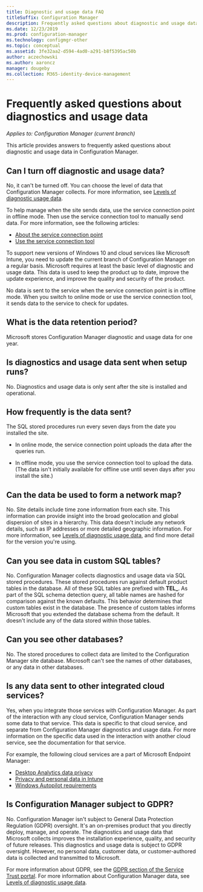 ```yaml
---
title: Diagnostic and usage data FAQ
titleSuffix: Configuration Manager
description: Frequently asked questions about diagnostic and usage data for Configuration Manager
ms.date: 12/23/2019
ms.prod: configuration-manager
ms.technology: configmgr-other
ms.topic: conceptual
ms.assetid: 3fe32aa2-d594-4ad0-a291-b8f5395ac50b
author: aczechowski
ms.author: aaroncz
manager: dougeby
ms.collection: M365-identity-device-management
---
```


# Frequently asked questions about diagnostics and usage data

*Applies to: Configuration Manager (current branch)*

This article provides answers to frequently asked questions about diagnostic and usage data in Configuration Manager.

## <a name="bkmk_off"></a> Can I turn off diagnostic and usage data?

No, it can't be turned off. You can choose the level of data that Configuration Manager collects. For more information, see [Levels of diagnostic usage data](/configmgr/core/plan-design/diagnostics/levels-overview).

To help manage when the site sends data, use the service connection point in offline mode. Then use the service connection tool to manually send data. For more information, see the following articles:

- [About the service connection point](/configmgr/core/servers/deploy/configure/about-the-service-connection-point)
- [Use the service connection tool](/configmgr/core/servers/manage/use-the-service-connection-tool)

To support new versions of Windows 10 and cloud services like Microsoft Intune, you need to update the current branch of Configuration Manager on a regular basis. Microsoft requires at least the basic level of diagnostic and usage data. This data is used to keep the product up to date, improve the update experience, and improve the quality and security of the product.

No data is sent to the service when the service connection point is in offline mode. When you switch to online mode or use the service connection tool, it sends data to the service to check for updates.

## <a name="bkmk_retention"></a> What is the data retention period?

Microsoft stores Configuration Manager diagnostic and usage data for one year.

## <a name="bkmk_update"></a> Is diagnostics and usage data sent when setup runs?

No. Diagnostics and usage data is only sent after the site is installed and operational.

## <a name="bkmk_frequency"></a> How frequently is the data sent?

The SQL stored procedures run every seven days from the date you installed the site.

- In online mode, the service connection point uploads the data after the queries run.

- In offline mode, you use the service connection tool to upload the data. (The data isn't initially available for offline use until seven days after you install the site.)  

## <a name="bkmk_network"></a> Can the data be used to form a network map?

No. Site details include time zone information from each site. This information can provide insight into the broad geolocation and global dispersion of sites in a hierarchy. This data doesn't include any network details, such as IP addresses or more detailed geographic information. For more information, see [Levels of diagnostic usage data](/configmgr/core/plan-design/diagnostics/levels-overview#bkmk_versions), and find more detail for the version you're using.

## <a name="bkmk_tables"></a> Can you see data in custom SQL tables?

No. Configuration Manager collects diagnostics and usage data via SQL stored procedures. These stored procedures run against default product tables in the database. All of these SQL tables are prefixed with **TEL_**. As part of the SQL schema detection query, all table names are hashed for comparison against the known defaults. This behavior determines that custom tables exist in the database. The presence of custom tables informs Microsoft that you extended the database schema from the default. It doesn't include any of the data stored within those tables.

## <a name="bkmk_databases"></a> Can you see other databases?

No. The stored procedures to collect data are limited to the Configuration Manager site database. Microsoft can't see the names of other databases, or any data in other databases.

## <a name="bkmk_cloud"></a> Is any data sent to other integrated cloud services?

Yes, when you integrate those services with Configuration Manager. As part of the interaction with any cloud service, Configuration Manager sends some data to that service. This data is specific to that cloud service, and separate from Configuration Manager diagnostics and usage data. For more information on the specific data used in the interaction with another cloud service, see the documentation for that service.

For example, the following cloud services are a part of Microsoft Endpoint Manager:

- [Desktop Analytics data privacy](/configmgr/desktop-analytics/privacy)
- [Privacy and personal data in Intune](https://docs.microsoft.com/intune/protect/privacy-personal-data)
- [Windows Autopilot requirements](https://docs.microsoft.com/windows/deployment/windows-autopilot/windows-autopilot-requirements)

## <a name="bkmk_gdpr"></a> Is Configuration Manager subject to GDPR?

No. Configuration Manager isn't subject to General Data Protection Regulation (GDPR) oversight. It's an on-premises product that you directly deploy, manage, and operate. The diagnostics and usage data that Microsoft collects improves the installation experience, quality, and security of future releases. This diagnostics and usage data is subject to GDPR oversight. However, no personal data, customer data, or customer-authored data is collected and transmitted to Microsoft.

For more information about GDPR, see the [GDPR section of the Service Trust portal](https://servicetrust.microsoft.com/ViewPage/GDPRGetStarted). For more information about Configuration Manager data, see [Levels of diagnostic usage data](/configmgr/core/plan-design/diagnostics/levels-overview).
